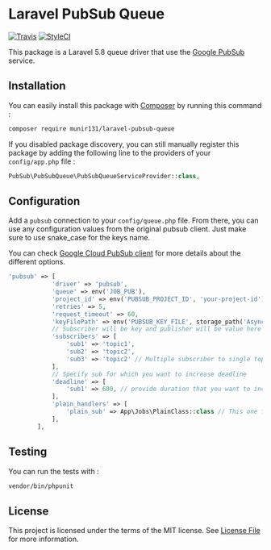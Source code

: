 # Laravel PubSub Queue

[![Travis](https://img.shields.io/travis/munir131/laravel-pubsub-queue/5.8?style=for-the-badge)](https://github.com/munir131/laravel-pubsub-queue)
[![StyleCI](https://styleci.io/repos/131718560/shield)](https://styleci.io/repos/131718560)

This package is a Laravel 5.8 queue driver that use the [Google PubSub](https://github.com/GoogleCloudPlatform/google-cloud-php-pubsub) service.

## Installation

You can easily install this package with [Composer](https://getcomposer.org) by running this command :

```bash
composer require munir131/laravel-pubsub-queue
```

If you disabled package discovery, you can still manually register this package by adding the following line to the providers of your `config/app.php` file :

```php
PubSub\PubSubQueue\PubSubQueueServiceProvider::class,
```

## Configuration

Add a `pubsub` connection to your `config/queue.php` file. From there, you can use any configuration values from the original pubsub client. Just make sure to use snake_case for the keys name.

You can check [Google Cloud PubSub client](http://googlecloudplatform.github.io/google-cloud-php/#/docs/google-cloud/v0.62.0/pubsub/pubsubclient?method=__construct) for more details about the different options.

```php
'pubsub' => [
            'driver' => 'pubsub',
            'queue' => env('JOB_PUB'),
            'project_id' => env('PUBSUB_PROJECT_ID', 'your-project-id'),
            'retries' => 5,
            'request_timeout' => 60,
            'keyFilePath' => env('PUBSUB_KEY_FILE', storage_path('Asyncro-978055.json')),
            // Subscriber will be key and publisher will be value here
            'subscribers' => [
                'sub1' => 'topic1',
                'sub2' => 'topic2',
                'sub3' => 'topic2' // Multiple subscriber to single topic
            ],
            // Specify sub for which you want to increase deadline
            'deadline' => [
                'sub1' => 600, // provide duration that you want to increase
            ],
            'plain_handlers' => [
                'plain_sub' => App\Jobs\PlainClass::class // This one for non laravel format messages.
            ],
        ],
```

## Testing

You can run the tests with :

```bash
vendor/bin/phpunit
```

## License

This project is licensed under the terms of the MIT license. See [License File](LICENSE) for more information.
